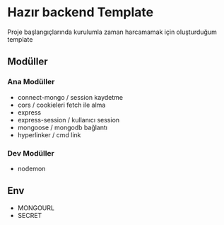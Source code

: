 # Hazır backend Template

Proje başlangıçlarında kurulumla zaman harcamamak için oluşturduğum template

## Modüller

### Ana Modüller

- connect-mongo / session kaydetme
- cors / cookieleri fetch ile alma
- express
- express-session / kullanıcı session
- mongoose / mongodb bağlantı
- hyperlinker / cmd link

### Dev Modüller
- nodemon

## Env

- MONGOURL
- SECRET
